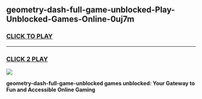 
## geometry-dash-full-game-unblocked-Play-Unblocked-Games-Online-0uj7m
<h3>
<a href="https://premium76.site?title=geometry-dash-full-game-unblocked&ref=24A">CLICK TO PLAY</a></h3>
<hr>

<h3>
<a href="https://premium76.site?title=geometry-dash-full-game-unblocked&ref=24A">CLICK 2 PLAY</a>
  
</h3>

<a href="https://premium76.site?title=geometry-dash-full-game-unblocked&ref=24A"><img src="https://clearcache.store/games.png"></a>


**geometry-dash-full-game-unblocked games unblocked: Your Gateway to Fun and Accessible Online Gaming**
